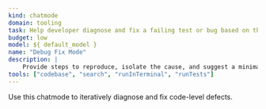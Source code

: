 ```yaml
---
kind: chatmode
domain: tooling
task: Help developer diagnose and fix a failing test or bug based on the repository codebase and logs
budget: low
model: ${ default_model }
name: "Debug Fix Mode"
description: |
	Provide steps to reproduce, isolate the cause, and suggest a minimal fix or test to validate the issue.
tools: ["codebase", "search", "runInTerminal", "runTests"]
---
```


Use this chatmode to iteratively diagnose and fix code-level defects.
